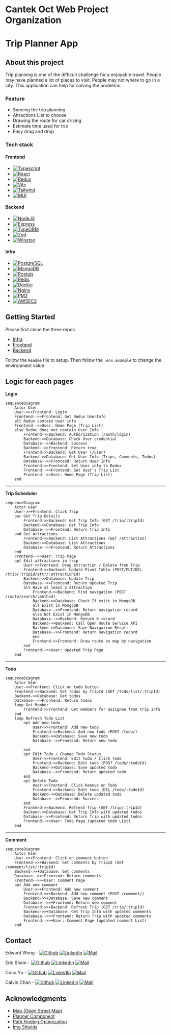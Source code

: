 # Cantek Oct Web Project Organization

# Trip Planner App

## About this project

Trip planning is one of the difficult challenge for a enjoyable travel. People may have planned a lot of places to visit. People may not where to go in a city. This application can help for solving the problems. 

### Feature
- Syncing the trip planning
- Attractions List to choose
- Drawing the route for car driving
- Estimate time used for trip
- Easy drag and drop

### Tech stack
#### Frontend
- [![Typescript][Typescript]][Typescript-url]
- [![React][React.js]][React-url]
- [![Redux][Redux.js]][Redux-url]
- [![Vite][Vite.js]][Vite-url]
- [![Tailwind][Tailwindcss.com]][Tailwindcss-url]
- [![MUI][Mui.com]][Mui-url]

#### Backend
- [![NodeJS][Node.js]][Node-url]
- [![Express][Express.js]][Express-url]
- [![TypeORM][TypeORM.io]][TypeORM-url]
- [![Zod][Zod.dev]][Zod-url]
- [![Winston][Winston]][Winston-url]

#### Infra
- [![PostgreSQL][PostgresSQL.org]][Postgres-url]
- [![MongoDB][MongoDB.com]][MongoDB-url]
- [![Postgis][Postgis.net]][Postgis-url]
- [![Redis][Redis.io]][Redis-url]
- [![Docker][Docker.com]][Docker-url]
- [![Nginx][Nginx.com]][Nginx-url]
- [![PM2][PM2.io]][PM2-url]
- [![AWSEC2][AWS.EC2]][EC2-url]

## Getting Started

Please first clone the three repos 
* [Infra](https://github.com/cantek2023OctWebECEC/infra)
* [Frontend](https://github.com/cantek2023OctWebECEC/front-end)
* [Backend](https://github.com/cantek2023OctWebECEC/api-server)

Follow the ```Readme``` file to setup. 
Then follow the ```.env.example``` to change the environment value



## Logic for each pages

**Login**
```mermaid
sequenceDiagram
    Actor User
    User->>+Frontend: Login
    Frontend-->>Frontend: Get Redux UserInfo
    alt Redux contain User info
    Frontend-->>User: Home Page (Trip List)
    else Reduc does not contain User Info
        Frontend->>Backend: Authorization (/auth/login)
        Backend->>Database: Check User credential
        Database-->>Backend: Success
        Backend-->>Frontend: Return true
        Frontend->>Backend: Get User (/user)
        Backend->>Database: Get User Info (Trips, Comments, Todos)
        Database-->>Frontend: Return User Info
        Frontend->>Frontend: Set User info to Redux
        Frontend-->>Frontend: Get User's Trip List
        Frontend-->>User: Home Page (Trip List)
    end
```
---
**Trip Scheduler**
```mermaid
sequenceDiagram
    Actor User
    User->>+Frontend: Click Trip
    par Get Trip Details
        Frontend->>Backend: Get Trip Info (GET /trip/:tripId)
        Backend->>Database: Get Trip Info
        Database-->>Frontend: Return Trip Info
    and Get Attractions
        Frontend->>Backend: List Attractions (GET /attraction)
        Backend->>Database: List Attractions
        Database-->>Frontend: Return Attractions
    end
    Frontend-->>User: Trip Page
    opt Edit attractions in trip
        User->>Frontend: Drag attraction / Delete from Trip
        Frontend->>Backend: Update Pivot Table (POST/PUT/DEL /trip/:tripid/attr/:attractionid)
        Backend->>Database: Update Trip
        Database-->>Frontend: Return Updated Trip
        alt Have at least 2 attraction
            Frontend->>Backend: Find navigation (POST /route/search/:method)
            Backend->>Database: Check If exist in MongoDB
            alt Exist in MongoDB
            Database-->>Frontend: Return navigation record
            else Not Exist in MongoDB
            Database-->>Backend: Return 0 record
            Backend->>Backend: Call Open Route Service API
            Backend->>Database: Save Navigation Result
            Database-->>Frontend: Return navigation record
            end
            Frontend->>Frontend: Draw route on map by navigation
        end
        Frontend-->>User: Updated Trip Page
    end
```
---
**Todo**
```mermaid
sequenceDiagram
    Actor User
    User->>Frontend: Click on todo button
    Frontend->>Backend: Get todos by TripId (GET /todo/list/:tripId)
    Backend->>Database: Get todos
    Database-->>Frontend: Return todos
    loop Get Member
        Frontend->>Frontend: Get members for assignee from trip info
    end
    loop Refresh Todo List
        opt Add new todo
            User->>Frontend: Add new todo
            Frontend->>Backend: Add new todo (POST /todo/)
            Backend->>Database: Save new todo
            Database-->>Frontend: Return new todo
            
        end
        opt Edit Todo / Change Todo Status
            User->>Frontend: Edit todo / Click Todo
            Frontend->>Backend: Edit todo (POST /todo/:todoId)
            Backend->>Database: Save updated todo
            Database-->>Frontend: Return updated todo
        end
        opt Delete Todo
            User->>Frontend: Click Remove on Todo
            Frontend->>Backend: Edit todo (DEL /todo/:todoId)
            Backend->>Database: Delete updated todo
            Database-->>Frontend: Success
        end
        Frontend->>Backend: Refresh Trip (GET /trip/:tripId)
        Backend->>Database: Get Trip Info with updated todos
        Database-->>Frontend: Return Trip with updated todos
        Frontend-->>User: Todo Page (updated todo List)
    end
```
---
**Comment**
```mermaid
sequenceDiagram
    Actor User
    User->>+Frontend: Click on comment button
    Frontend->>+Backend: Get comments by TripId (GET /comment/list/:tripId)
    Backend->>+Database: Get comments
    Database-->>+Frontend: Return comments
    Frontend-->>+User: Comment Page
    opt Add new comment
        User->>+Frontend: Add new comment
        Frontend->>+Backend: Add new comment (POST /comment/)
        Backend->>+Database: Save new comment
        Database-->>+Frontend: Return new comment
        Frontend->>+Backend: Refresh Trip (GET /trip/:tripId)
        Backend->>+Database: Get Trip Info with updated comments
        Database-->>+Frontend: Return Trip with updated comments
        Frontend-->>+User: Comment Page (updated comment List)
    end
```

## Contact
Edward Wong - [![Github][github-shield]][github-edward-url] [![LinkedIn][linkedin-shield]][linkedin-edward-url] [![Mail][gmail-shield]][gmail-edward-url]

Eric Sham - [![Github][github-shield]][github-eric-url] [![LinkedIn][linkedin-shield]][linkedin-eric-url]  [![Mail][gmail-shield]][gmail-eric-url]

Coco Yu - [![Github][github-shield]][github-coco-url] [![LinkedIn][linkedin-shield]][linkedin-coco-url]  [![Mail][gmail-shield]][gmail-coco-url]

Calvin Chan - [![Github][github-shield]][github-calvin-url] [![LinkedIn][linkedin-shield]][linkedin-calvin-url]  [![Mail][gmail-shield]][gmail-calvin-url]

## Acknowledgments

* [Map (Open Street Map)](https://www.openstreetmap.org)
* [Planner Component](https://github.com/atlassian/react-beautiful-dnd)
* [Path Finding Optimization](https://github.com/GIScience/openrouteservice-js)
* [Img Shields](https://shields.io)

<!-- MARKDOWN LINKS & IMAGES -->
[Typescript]: https://img.shields.io/badge/typescript-3178C6?style=for-the-badge&logo=typescript&logoColor=white
[Typescript-url]: https://www.typescriptlang.org/
[React.js]: https://img.shields.io/badge/React-20232A?style=for-the-badge&logo=react&logoColor=61DAFB
[React-url]: https://reactjs.org/
[Redux.js]: https://img.shields.io/badge/Redux-20235A?style=for-the-badge&logo=redux&logoColor=764ABC
[Redux-url]: https://redux.js.org/
[Vite.js]: https://img.shields.io/badge/Vite-646CFF?style=for-the-badge&logo=vite&logoColor=white
[Vite-url]: https://vitejs.dev/
[Tailwindcss.com]: https://img.shields.io/badge/tailwind_CSS-06B6D4?style=for-the-badge&logo=Tailwind%20CSS&logoColor=white
[Tailwindcss-url]: https://tailwindcss.com/
[Mui.com]: https://img.shields.io/badge/mui-007FFF?style=for-the-badge&logo=MUI&logoColor=white
[Mui-url]: https://mui.com/
[Node.js]: https://img.shields.io/badge/NodeJS-339933?style=for-the-badge&logo=nodedotjs&logoColor=white
[Node-url]: https://nodejs.org/
[Express.js]: https://img.shields.io/badge/Express-000000?style=for-the-badge&logo=express&logoColor=white
[Express-url]: https://expressjs.com/
[TypeORM.io]: https://img.shields.io/badge/TypeORM-EF2D5E?style=for-the-badge
[TypeORM-url]: https://typeorm.io/
[Zod.dev]: https://img.shields.io/badge/zod-171717?style=for-the-badge&logo=zod&logoColor=3E67B1
[Zod-url]: https://zod.dev/
[Winston]: https://img.shields.io/badge/Winston_logger-565656?style=for-the-badge
[Winston-url]: https://github.com/winstonjs/winston
[PostgresSQL.org]: https://img.shields.io/badge/PostgresSQL-111111?style=for-the-badge&logo=postgresql&logoColor=4169E1
[Postgres-url]: https://www.postgresql.org/
[MongoDB.com]: https://img.shields.io/badge/MongoDB-101010?style=for-the-badge&logo=mongodb&logoColor=47A248
[MongoDB-url]: https://www.mongodb.com/
[Postgis.net]: https://img.shields.io/badge/Postgis-112b3c?style=for-the-badge
[Postgis-url]: https://postgis.net/
[Redis.io]: https://img.shields.io/badge/redis-111111?style=for-the-badge&logo=redis&logoColor=DC382D
[Redis-url]: https://redis.io/
[Docker.com]: https://img.shields.io/badge/docker-2496ED?style=for-the-badge&logo=docker&logoColor=white
[Docker-url]: https://www.docker.com/
[Nginx.com]: https://img.shields.io/badge/nginx-131313?style=for-the-badge&logo=nginx&logoColor=009639
[Nginx-url]: https://www.nginx.com/
[Pm2.io]: https://img.shields.io/badge/pm2-2B037A?style=for-the-badge&logo=pm2&logoColor=white
[Pm2-url]: https://pm2.keymetrics.io/
[aws.ec2]: https://img.shields.io/badge/Amazon_EC2-1A1A1A?style=for-the-badge&logo=amazonec2&logoColor=#FF9900
[ec2-url]: https://aws.amazon.com/ec2/
[linkedin-shield]: https://img.shields.io/badge/-LinkedIn-black.svg?style=for-the-badge&logo=linkedin&colorB=555
[linkedin-edward-url]: https://www.linkedin.com/in/yuk-ming-wong-003bab149/
[linkedin-eric-url]: https://linkedin.com/in/eric-sham-ph/
[linkedin-coco-url]: https://www.linkedin.com/in/cocoyu2023/
[linkedin-calvin-url]: https://www.linkedin.com/in/calvin-chan-profile2023/
[gmail-shield]: https://img.shields.io/badge/Email-EA4335?style=for-the-badge&logo=gmail&logoColor=white
[gmail-edward-url]: mailto:eternal.edward1997@gmail.com
[gmail-eric-url]: mailto:hei9988@gmail.com
[gmail-coco-url]: mailto:coco2023.ca@gmail.com
[gmail-calvin-url]: mailto:calvinkanca@gmail.com
[github-shield]: https://img.shields.io/badge/Github-181717?style=for-the-badge&logo=github&logoColor=white
[github-edward-url]: https://github.com/DrEdwardPCB
[github-eric-url]: https://github.com/humanhei
[github-coco-url]: https://github.com/Coco2023ca
[github-calvin-url]: https://github.com/cck2011